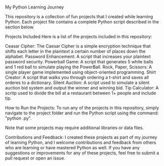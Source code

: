 My Python Learning Journey

This repository is a collection of fun projects that I created while learning Python. Each project file contains a complete Python script described in the section below.

Projects Included
Here is a list of the projects included in this repository:

Ceasar Cipher: The Caesar Cipher is a simple encryption technique that shifts each letter in the plaintext a certain number of places down the alphabet.
Password Enhancement: A script that increases your plaintext password security.
Powerball Game: A script that generates 5 white balls and 1 red ball to simulate playing the PowerBall.
Rock, Paper, Scissors: A single player game implemented using object-oriented programming.
Shirt Creator: A script that walks you through ordering a t-shirt and saves all orderes to a dictionary.
Silent Auction: A script used to simulate a silent auction bid system and output the winner and winning bid.
Tip Calculator: A scritp used to divide the bill at a restaurant between 1+ people and include tip.

How to Run the Projects:
To run any of the projects in this repository, simply navigate to the project folder and run the Python script using the command: "python <filename>.py".

Note that some projects may require additional libraries or data files.

Contributions and Feedback:
I created these projects as part of my journey of learning Python, and I welcome contributions and feedback from others who are learning or have mastered Python as well. If you have any suggestions or improvements for any of these projects, feel free to submit a pull request or open an issue.
